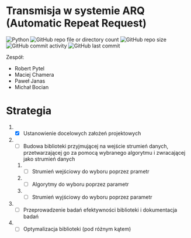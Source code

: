 # Transmisja w systemie ARQ (Automatic Repeat Request)
![Python](https://img.shields.io/badge/python-3670A0?style=for-the-badge&logo=python&logoColor=ffdd54) 
![GitHub repo file or directory count](https://img.shields.io/github/directory-file-count/MikeStork/ProjektNIDUC)
![GitHub repo size](https://img.shields.io/github/repo-size/MikeStork/ProjektNIDUC)
![GitHub commit activity](https://img.shields.io/github/commit-activity/t/MikeStork/ProjektNIDUC?color=%2300ff00)
![GitHub last commit](https://img.shields.io/github/last-commit/MikeStork/ProjektNIDUC)


Zespół: 
- Robert Pytel
- Maciej Chamera
- Paweł Janas
- Michał Bocian

# Strategia 
1. * [x] Ustanowienie docelowych założeń projektowych
2. * [ ] Budowa biblioteki przyjmującej na wejście strumień danych, przetwarzającej go za pomocą wybranego algorytmu i zwracającej jako strumień danych
	1. * [ ] Strumień wejściowy do wyboru poprzez prametr
	2. * [ ] Algorytmy do wyboru poprzez parametr
	3. * [ ] Strumień wyjściowy do wyboru poprzez parametr
3. * [ ] Przeprowadzenie badań efektywności biblioteki i dokumentacja badań
4. * [ ] Optymalizacja biblioteki (pod różnym kątem)
